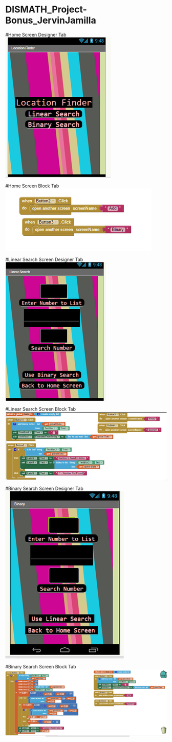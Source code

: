 # DISMATH_Project-Bonus_JervinJamilla
#Home Screen Designer Tab
![Home](Home.PNG)

#Home Screen Block Tab
![HomeBlock](HomeBlock.PNG)

#Linear Search Screen Designer Tab
![Linear](Linear.PNG)

#Linear Search Screen Block Tab
![LinearBlock](LinearBlock.PNG)



#Binary Search Screen Designer Tab
![Binary](Binary.PNG)

#Binary Search Screen Block Tab
![BinaryBlock](BinaryBlock.PNG)

